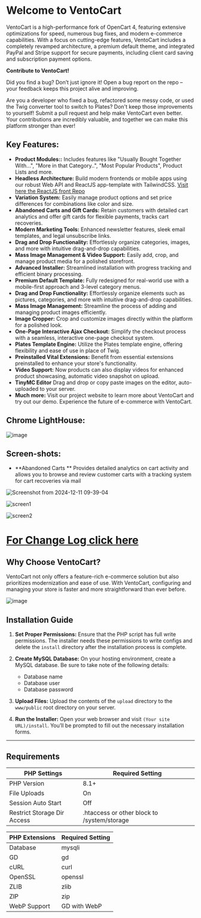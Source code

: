 # Welcome to VentoCart
 
VentoCart is a high-performance fork of OpenCart 4, featuring extensive optimizations for speed, numerous bug fixes, 
and modern e-commerce capabilities. With a focus on cutting-edge features, VentoCart includes a completely revamped 
architecture, a premium default theme, and integrated PayPal and Stripe support for secure payments, including client card saving 
and subscription payment options.

 
**Contribute to VentoCart!**

Did you find a bug? Don’t just ignore it! Open a bug report on the repo – your feedback keeps this project alive and improving.

Are you a developer who fixed a bug, refactored some messy code, or used the Twig converter tool to switch to Plates? Don't keep those improvements to yourself! Submit a pull request and help make VentoCart even better. Your contributions are incredibly valuable, and together we can make this platform stronger than ever!
 
 
## Key Features:
- **Product Modules::** Includes features like "Usually Bought Together With...", "More in that Category..", "Most Popular Products", Product Lists and more.
- **Headless Architecture:** Build modern frontends or mobile apps using our robust Web API and ReactJS app-template with TailwindCSS. [Visit here the ReactJS front Repo](https://github.com/captainerd/ReactVento)
- **Variation System:** Easily manage product options and set price differences for combinations like color and size.
- **Abandoned Carts and Gift Cards:** Retain customers with detailed cart analytics and offer gift cards for flexible payments, tracks cart recoveries.
- **Modern Marketing Tools:** Enhanced newsletter features, sleek email templates, and legal unsubscribe links.
- **Drag and Drop Functionality:** Effortlessly organize categories, images, and more with intuitive drag-and-drop capabilities.
- **Mass Image Management & Video Support:** Easily add, crop, and manage product media for a polished storefront.
- **Advanced Installer:** Streamlined installation with progress tracking and efficient binary processing.
- **Premium Default Template:** Fully redesigned for real-world use with a mobile-first approach and 3-level category menus.
- **Drag and Drop Functionality:** Effortlessly organize elements such as pictures, categories, and more with intuitive drag-and-drop capabilities.
- **Mass Image Management:** Streamline the process of adding and managing product images efficiently.
- **Image Cropper:** Crop and customize images directly within the platform for a polished look.
- **One-Page Interactive Ajax Checkout:** Simplify the checkout process with a seamless, interactive one-page checkout system.
- **Plates Template Engine:** Utilize the Plates template engine, offering flexibility and ease of use in place of Twig.
- **Preinstalled Vital Extensions:** Benefit from essential extensions preinstalled to enhance your store's functionality.
- **Video Support:** Now products can also display videos for enhanced product showcasing, automatic video snapshot on upload.
- **TinyMC Editor** Drag and drop or copy paste images on the editor, auto-uploaded to your server.
- **Much more:** Visit our project website to learn more about VentoCart and try out our demo. Experience the future of e-commerce with VentoCart.

## Chrome LightHouse:
![image](https://github.com/user-attachments/assets/46187546-caf6-4c7a-ba04-19399a6204f0)


## Screen-shots:

- **Abandoned Carts ** Provides detailed analytics on cart activity and allows you to browse and review customer carts with a tracking system for cart recoveries via mail

![Screenshot from 2024-12-11 09-39-04](https://github.com/user-attachments/assets/d9832de9-b4a4-4ac0-a244-f8d716a8d43f)



![screen1](https://github.com/captainerd/VentoCart/assets/58100748/a8b1eb21-3e8a-4107-82ff-9936cc0cc0f0)


![screen2](https://github.com/captainerd/VentoCart/assets/58100748/c2f19fde-eef2-42ac-aa33-aa359de6c86f)


# [For Change Log click here](https://github.com/captainerd/VentoCart/blob/main/changelog.md)

## Why Choose VentoCart?

VentoCart not only offers a feature-rich e-commerce solution but also prioritizes modernization and ease of use. With VentoCart, configuring and managing your store is faster and more straightforward than ever before.

 
![image](https://github.com/captainerd/VentoCart/assets/58100748/e37c7923-4d03-496c-b40c-27587ada0645)



## Installation Guide

1. **Set Proper Permissions:**
   Ensure that the PHP script has full write permissions. The installer needs these permissions to write configs and delete the `install` directory after the installation process is complete.

2. **Create MySQL Database:**
   On your hosting environment, create a MySQL database. Be sure to take note of the following details:
   - Database name
   - Database user
   - Database password

3. **Upload Files:**
   Upload the contents of the `upload` directory to the `www/public` root directory on your server.

4. **Run the Installer:**
   Open your web browser and visit `(Your site URL)/install`. You’ll be prompted to fill out the necessary installation forms.

---
 
## Requirements


| PHP Settings               | Required Setting |
|---------------------------|------------------|
| PHP Version               | 8.1+             |
| File Uploads              | On               |
| Session Auto Start        | Off              |
| Restrict Storage Dir Access | .htaccess or other block to /system/storage               |

| PHP Extensions            | Required Setting |
|---------------------------|------------------|
| Database                  | mysqli           |
| GD                        | gd               |
| cURL                      | curl             |
| OpenSSL                   | openssl          |
| ZLIB                      | zlib             |
| ZIP                       | zip              |
| WebP Support              | GD with WebP             |

